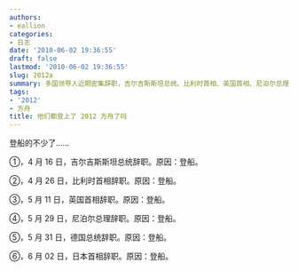```yaml
---
authors:
- eallion
categories:
- 日志
date: '2010-06-02 19:36:55'
draft: false
lastmod: '2010-06-02 19:36:55'
slug: 2012a
summary: 多国领导人近期密集辞职，吉尔吉斯斯坦总统、比利时首相、英国首相、尼泊尔总理、德国总统和日本首相相继因"登船"原因离职，时间集中在4月至6月初。
tags:
- '2012'
- 方舟
title: 他们都登上了 2012 方舟了吗
---
```


登船的不少了……

①，4 月 16 日，吉尔吉斯斯坦总统辞职。原因：登船。

②，4 月 26 日，比利时首相辞职。原因：登船。

③，5 月 11 日，英国首相辞职。原因：登船。

④，5 月 29 日，尼泊尔总理辞职。原因：登船。

⑤，5 月 31 日，德国总统辞职。原因：登船。

⑥，6 月 02 日，日本首相辞职。原因：登船。